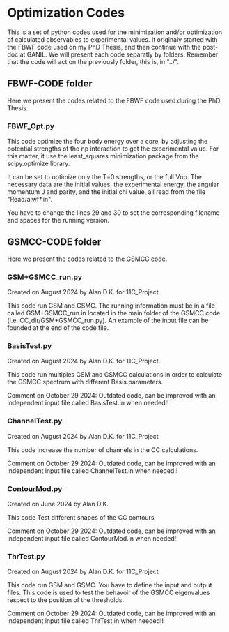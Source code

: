 # Optimization Codes
This is a set of python codes used for the minimization and/or optimization of calculated observables to experimental values.
It originaly started with the FBWF code used on my PhD Thesis, and then continue with the post-doc at GANIL.
We will present each code separatly by folders. Remember that the code will act on the previously folder, this is, in "../".

## FBWF-CODE folder

Here we present the codes related to the FBWF code used during the PhD Thesis.

### FBWF_Opt.py
This code optimize the four body energy over a core, by adjusting the potential strengths of the np interaction to get the experimental value. For this matter, it use the least_squares minimization package from the scipy.optimize library.

It can be set to optimize only the T=0 strengths, or the full Vnp.  The necessary data are the initial values, the experimental energy, the angular momentum J and parity, and the initial chi value, all read from the file "Read/alwf*.in".

You have to change the lines 29 and 30 to set the corresponding  filename and spaces for the running version.

## GSMCC-CODE folder

Here we present the codes related to the GSMCC code.

### GSM+GSMCC_run.py

Created on August 2024 by Alan D.K. for 11C_Project

This code run GSM and GSMC. The running information must be in a file called GSM+GSMCC_run.in located in the main folder of the GSMCC code (i.e. CC_dir/GSM+GSMCC_run.py).
An example of the input file can be founded at the end of the code file.

### BasisTest.py

Created on August 2024 by Alan D.K. for 11C_Project.

This code run multiples GSM and GSMCC calculations in order to calculate the GSMCC spectrum with different Basis.parameters.

Comment on October 29 2024: Outdated code, can be improved with an independent input file called BasisTest.in when needed!!

### ChannelTest.py

Created on August 2024 by Alan D.K. for 11C_Project

This code increase the number of channels in the CC calculations.

Comment on October 29 2024: Outdated code, can be improved with an independent input file called ChannelTest.in when needed!!

### ContourMod.py

Created on June 2024 by Alan D.K.

This code Test different shapes of the CC contours

Comment on October 29 2024: Outdated code, can be improved with an independent input file called ContourMod.in when needed!!

### ThrTest.py

Created on August 2024 by Alan D.K. for 11C_Project

This code run GSM and GSMC. You have to define the input and output files.
This code is used to test the behavoir of the GSMCC eigenvalues respect to the position of the thresholds.

Comment on October 29 2024: Outdated code, can be improved with an independent input file called ThrTest.in when needed!!




